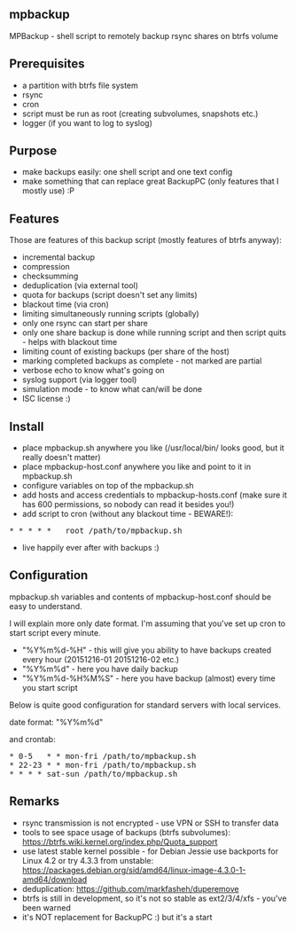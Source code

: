 mpbackup
--------

MPBackup - shell script to remotely backup rsync shares on btrfs volume

Prerequisites
-------------

- a partition with btrfs file system
- rsync
- cron
- script must be run as root (creating subvolumes, snapshots etc.)
- logger (if you want to log to syslog)

Purpose
-------

- make backups easily: one shell script and one text config
- make something that can replace great BackupPC (only features that I mostly use) :P

Features
--------

Those are features of this backup script (mostly features of btrfs anyway):

- incremental backup
- compression
- checksumming
- deduplication (via external tool)
- quota for backups (script doesn't set any limits)
- blackout time (via cron)
- limiting simultaneously running scripts (globally)
- only one rsync can start per share
- only one share backup is done while running script and then script quits - helps with blackout time
- limiting count of existing backups (per share of the host)
- marking completed backups as complete - not marked are partial
- verbose echo to know what's going on
- syslog support (via logger tool)
- simulation mode - to know what can/will be done
- ISC license :)

Install
-------

- place mpbackup.sh anywhere you like (/usr/local/bin/ looks good, but it really doesn't matter)
- place mpbackup-host.conf anywhere you like and point to it in mpbackup.sh
- configure variables on top of the mpbackup.sh
- add hosts and access credentials to mpbackup-hosts.conf (make sure it has 600 permissions, so nobody can read it besides you!)
- add script to cron (without any blackout time - BEWARE!):

<pre>
* *	* * *	root /path/to/mpbackup.sh
</pre>

- live happily ever after with backups :)

Configuration
-------------

mpbackup.sh variables and contents of mpbackup-host.conf should be easy to understand.

I will explain more only date format. I'm assuming that you've set up cron to start script every minute.

- "%Y%m%d-%H" - this will give you ability to have backups created every hour (20151216-01 20151216-02 etc.)
- "%Y%m%d" - here you have daily backup
- "%Y%m%d-%H%M%S" - here you have backup (almost) every time you start script

Below is quite good configuration for standard servers with local services.

date format: "%Y%m%d"

and crontab:

<pre>
* 0-5	* * mon-fri	/path/to/mpbackup.sh
* 22-23	* * mon-fri	/path/to/mpbackup.sh
* *	* * sat-sun	/path/to/mpbackup.sh
</pre>

Remarks
-------

- rsync transmission is not encrypted - use VPN or SSH to transfer data
- tools to see space usage of backups (btrfs subvolumes): https://btrfs.wiki.kernel.org/index.php/Quota_support
- use latest stable kernel possible - for Debian Jessie use backports for Linux 4.2 or try 4.3.3 from unstable: https://packages.debian.org/sid/amd64/linux-image-4.3.0-1-amd64/download
- deduplication: https://github.com/markfasheh/duperemove
- btrfs is still in development, so it's not so stable as ext2/3/4/xfs - you've been warned
- it's NOT replacement for BackupPC :) but it's a start
